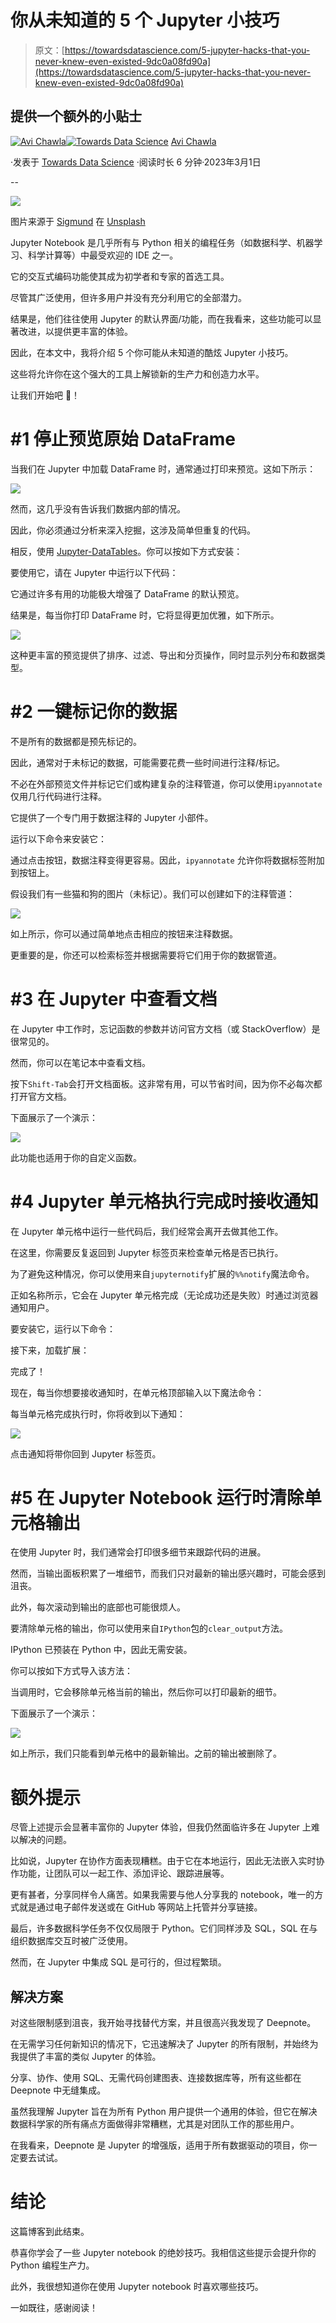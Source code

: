 # 你从未知道的 5 个 Jupyter 小技巧

> 原文：[https://towardsdatascience.com/5-jupyter-hacks-that-you-never-knew-even-existed-9dc0a08fd90a](https://towardsdatascience.com/5-jupyter-hacks-that-you-never-knew-even-existed-9dc0a08fd90a)

## 提供一个额外的小贴士

[](https://medium.com/@avi_chawla?source=post_page-----9dc0a08fd90a--------------------------------)[![Avi Chawla](../Images/c9c3e4fc7549c3e388f8b4a5560c7cc6.png)](https://medium.com/@avi_chawla?source=post_page-----9dc0a08fd90a--------------------------------)[](https://towardsdatascience.com/?source=post_page-----9dc0a08fd90a--------------------------------)[![Towards Data Science](../Images/a6ff2676ffcc0c7aad8aaf1d79379785.png)](https://towardsdatascience.com/?source=post_page-----9dc0a08fd90a--------------------------------) [Avi Chawla](https://medium.com/@avi_chawla?source=post_page-----9dc0a08fd90a--------------------------------)

·发表于 [Towards Data Science](https://towardsdatascience.com/?source=post_page-----9dc0a08fd90a--------------------------------) ·阅读时长 6 分钟·2023年3月1日

--

![](../Images/8ce875075d28ea946aa0054fce1a075b.png)

图片来源于 [Sigmund](https://unsplash.com/@sigmund?utm_source=medium&utm_medium=referral) 在 [Unsplash](https://unsplash.com/?utm_source=medium&utm_medium=referral)

Jupyter Notebook 是几乎所有与 Python 相关的编程任务（如数据科学、机器学习、科学计算等）中最受欢迎的 IDE 之一。

它的交互式编码功能使其成为初学者和专家的首选工具。

尽管其广泛使用，但许多用户并没有充分利用它的全部潜力。

结果是，他们往往使用 Jupyter 的默认界面/功能，而在我看来，这些功能可以显著改进，以提供更丰富的体验。

因此，在本文中，我将介绍 5 个你可能从未知道的酷炫 Jupyter 小技巧。

这些将允许你在这个强大的工具上解锁新的生产力和创造力水平。

让我们开始吧 🚀！

# #1 停止预览原始 DataFrame

当我们在 Jupyter 中加载 DataFrame 时，通常通过打印来预览。这如下所示：

![](../Images/60656ce2b1095c38f78f2f6813f192ad.png)

然而，这几乎没有告诉我们数据内部的情况。

因此，你必须通过分析来深入挖掘，这涉及简单但重复的代码。

相反，使用 [Jupyter-DataTables](https://bit.ly/jupyter-datatables)。你可以按如下方式安装：

要使用它，请在 Jupyter 中运行以下代码：

它通过许多有用的功能极大增强了 DataFrame 的默认预览。

结果是，每当你打印 DataFrame 时，它将显得更加优雅，如下所示。

![](../Images/d514d8829ffd81354f9cd97eadc14b94.png)

这种更丰富的预览提供了排序、过滤、导出和分页操作，同时显示列分布和数据类型。

# #2 一键标记你的数据

不是所有的数据都是预先标记的。

因此，通常对于未标记的数据，可能需要花费一些时间进行注释/标记。

不必在外部预览文件并标记它们或构建复杂的注释管道，你可以使用`ipyannotate`仅用几行代码进行注释。

它提供了一个专门用于数据注释的 Jupyter 小部件。

运行以下命令来安装它：

通过点击按钮，数据注释变得更容易。因此，`ipyannotate` 允许你将数据标签附加到按钮上。

假设我们有一些猫和狗的图片（未标记）。我们可以创建如下的注释管道：

![](../Images/659a6e1695f48d8aaadb788b0e7a7f84.png)

如上所示，你可以通过简单地点击相应的按钮来注释数据。

更重要的是，你还可以检索标签并根据需要将它们用于你的数据管道。

# #3 在 Jupyter 中查看文档

在 Jupyter 中工作时，忘记函数的参数并访问官方文档（或 StackOverflow）是很常见的。

然而，你可以在笔记本中查看文档。

按下`Shift-Tab`会打开文档面板。这非常有用，可以节省时间，因为你不必每次都打开官方文档。

下面展示了一个演示：

![](../Images/a0df67cb22b51168b5246f9af3478779.png)

此功能也适用于你的自定义函数。

# #4 Jupyter 单元格执行完成时接收通知

在 Jupyter 单元格中运行一些代码后，我们经常会离开去做其他工作。

在这里，你需要反复返回到 Jupyter 标签页来检查单元格是否已执行。

为了避免这种情况，你可以使用来自`jupyternotify`扩展的`%%notify`魔法命令。

正如名称所示，它会在 Jupyter 单元格完成（无论成功还是失败）时通过浏览器通知用户。

要安装它，运行以下命令：

接下来，加载扩展：

完成了！

现在，每当你想要接收通知时，在单元格顶部输入以下魔法命令：

每当单元格完成执行时，你将收到以下通知：

![](../Images/6759e91a1b66d98d0fbb84ae24f3d1a5.png)

点击通知将带你回到 Jupyter 标签页。

# #5 在 Jupyter Notebook 运行时清除单元格输出

在使用 Jupyter 时，我们通常会打印很多细节来跟踪代码的进展。

然而，当输出面板积累了一堆细节，而我们只对最新的输出感兴趣时，可能会感到沮丧。

此外，每次滚动到输出的底部也可能很烦人。

要清除单元格的输出，你可以使用来自`IPython`包的`clear_output`方法。

IPython 已预装在 Python 中，因此无需安装。

你可以按如下方式导入该方法：

当调用时，它会移除单元格当前的输出，然后你可以打印最新的细节。

下面展示了一个演示：

![](../Images/6a72ea74fbdd382daa1328f5624c1fe6.png)

如上所示，我们只能看到单元格中的最新输出。之前的输出被删除了。

# 额外提示

尽管上述提示会显著丰富你的 Jupyter 体验，但我仍然面临许多在 Jupyter 上难以解决的问题。

比如说，Jupyter 在协作方面表现糟糕。由于它在本地运行，因此无法嵌入实时协作功能，让团队可以一起工作、添加评论、跟踪进展等。

更有甚者，分享同样令人痛苦。如果我需要与他人分享我的 notebook，唯一的方式就是通过电子邮件发送或在 GitHub 等网站上托管并分享链接。

最后，许多数据科学任务不仅仅局限于 Python。它们同样涉及 SQL，SQL 在与组织数据库交互时被广泛使用。

然而，在 Jupyter 中集成 SQL 是可行的，但过程繁琐。

## 解决方案

对这些限制感到沮丧，我开始寻找替代方案，并且很高兴我发现了 Deepnote。

在无需学习任何新知识的情况下，它迅速解决了 Jupyter 的所有限制，并始终为我提供了丰富的类似 Jupyter 的体验。

分享、协作、使用 SQL、无需代码创建图表、连接数据库等，所有这些都在 Deepnote 中无缝集成。

虽然我理解 Jupyter 旨在为所有 Python 用户提供一个通用的体验，但它在解决数据科学家的所有痛点方面做得非常糟糕，尤其是对团队工作的那些用户。

在我看来，Deepnote 是 Jupyter 的增强版，适用于所有数据驱动的项目，你一定要去试试。

# 结论

这篇博客到此结束。

恭喜你学会了一些 Jupyter notebook 的绝妙技巧。我相信这些提示会提升你的 Python 编程生产力。

此外，我很想知道你在使用 Jupyter notebook 时喜欢哪些技巧。

一如既往，感谢阅读！

